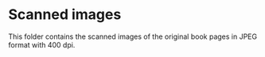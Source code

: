 # Scanned images

This folder contains the scanned images of the original book pages in JPEG format with 400 dpi.